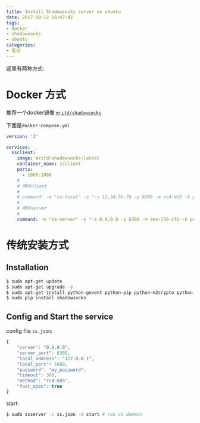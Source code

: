 ```yaml
---
title: Install Shadowsocks server on ubuntu
date: 2017-10-12 16:07:42
tags:
- docker
- shadowsocks
- ubuntu
categories:
- 笔记
---
```

这里有两种方式:

# Docker 方式

推荐一个docker镜像 [`mritd/shadowsocks`](https://hub.docker.com/r/mritd/shadowsocks/)

下面是`docker-compose.yml`

```yml
version: '3'

services:
  ssclient:
    image: mritd/shadowsocks:latest
    container_name: ssclient
    ports:
      - 1080:1080
    #
    # 用作client
    #
    # command: -m "ss-local" -s "-s 12.34.56.78 -p 8388 -m rc4-md5 -k password -b 0.0.0.0 -l 1080 --fast-open"
    #
    # 用作server
    #
    command: -m "ss-server" -s "-s 0.0.0.0 -p 8388 -m aes-256-cfb -k password --fast-open"
```

<!-- more -->

# 传统安装方式

## Installation

```sh
$ sudo apt-get update
$ sudo apt-get upgrade -y
$ sudo apt-get install python-gevent python-pip python-m2crypto python-wheel python-setuptools
$ sudo pip install shadowsocks
```

## Config and Start the service

config file `ss.json`:

```javascript
{
    "server": "0.0.0.0",
    "server_port": 8388,
    "local_address": "127.0.0.1",
    "local_port": 1080,
    "password": "my_password",
    "timeout": 300,
    "method": "rc4-md5",
    "fast_open": true
}
```

start:

```sh
$ sudo ssserver -c ss.json -d start # run as daemon
```
